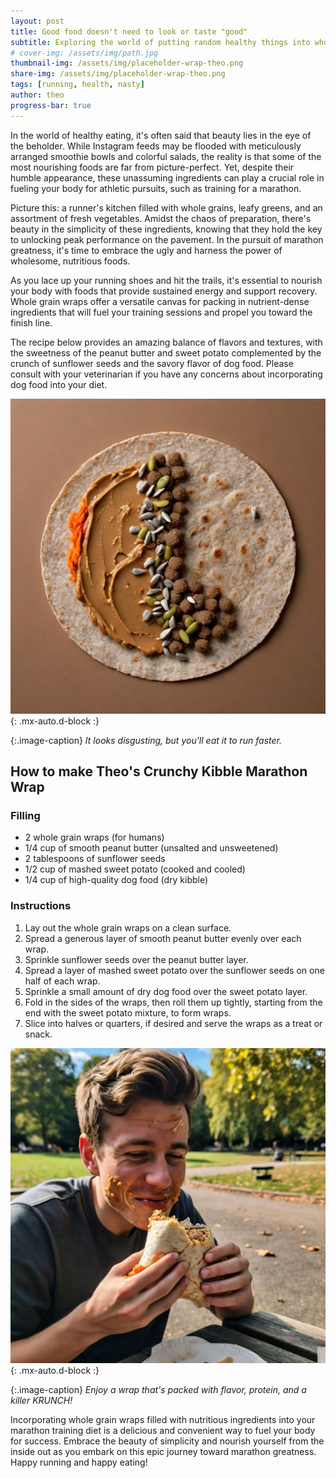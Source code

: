 ```yaml
---
layout: post
title: Good food doesn't need to look or taste "good"
subtitle: Exploring the world of putting random healthy things into whole grain wraps so you can run farther than you should
# cover-img: /assets/img/path.jpg
thumbnail-img: /assets/img/placeholder-wrap-theo.png
share-img: /assets/img/placeholder-wrap-theo.png
tags: [running, health, nasty]
author: theo
progress-bar: true
---
```


In the world of healthy eating, it's often said that beauty lies in the eye of the beholder. While Instagram feeds may be flooded with meticulously arranged smoothie bowls and colorful salads, the reality is that some of the most nourishing foods are far from picture-perfect. Yet, despite their humble appearance, these unassuming ingredients can play a crucial role in fueling your body for athletic pursuits, such as training for a marathon.

Picture this: a runner's kitchen filled with whole grains, leafy greens, and an assortment of fresh vegetables. Amidst the chaos of preparation, there's beauty in the simplicity of these ingredients, knowing that they hold the key to unlocking peak performance on the pavement. In the pursuit of marathon greatness, it's time to embrace the ugly and harness the power of wholesome, nutritious foods.

As you lace up your running shoes and hit the trails, it's essential to nourish your body with foods that provide sustained energy and support recovery. Whole grain wraps offer a versatile canvas for packing in nutrient-dense ingredients that will fuel your training sessions and propel you toward the finish line.

The recipe below provides an amazing balance of flavors and textures, with the sweetness of the peanut butter and sweet potato complemented by the crunch of sunflower seeds and the savory flavor of dog food. Please consult with your veterinarian if you have any concerns about incorporating dog food into your diet.

![a picture of a delicious wrap](/assets/img/placeholder-wrap-theo.png "Delicious!"){: .mx-auto.d-block :}

{:.image-caption}
*It looks disgusting, but you'll eat it to run faster.*


## How to make Theo's Crunchy Kibble Marathon Wrap

### Filling
- 2 whole grain wraps (for humans)
- 1/4 cup of smooth peanut butter (unsalted and unsweetened)
- 2 tablespoons of sunflower seeds
- 1/2 cup of mashed sweet potato (cooked and cooled)
- 1/4 cup of high-quality dog food (dry kibble)

### Instructions
1. Lay out the whole grain wraps on a clean surface.
2. Spread a generous layer of smooth peanut butter evenly over each wrap.
3. Sprinkle sunflower seeds over the peanut butter layer.
4. Spread a layer of mashed sweet potato over the sunflower seeds on one half of each wrap.
5. Sprinkle a small amount of dry dog food over the sweet potato layer.
6. Fold in the sides of the wraps, then roll them up tightly, starting from the end with the sweet potato mixture, to form wraps.
7. Slice into halves or quarters, if desired and serve the wraps as a treat or snack.

![Man eating a wrap](/assets/img/placeholder-wrap-eating.png "Mmmm good!"){: .mx-auto.d-block :}

{:.image-caption}
*Enjoy a wrap that's packed with flavor, protein, and a killer KRUNCH!*

Incorporating whole grain wraps filled with nutritious ingredients into your marathon training diet is a delicious and convenient way to fuel your body for success. Embrace the beauty of simplicity and nourish yourself from the inside out as you embark on this epic journey toward marathon greatness. Happy running and happy eating!
